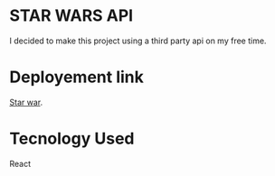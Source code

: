 # STAR WARS API

I decided to make this project using a third party api on my free time.


# Deployement link
[Star war](https://abdelmanaf.github.io/star-wars-api/).
 


# Tecnology Used

React